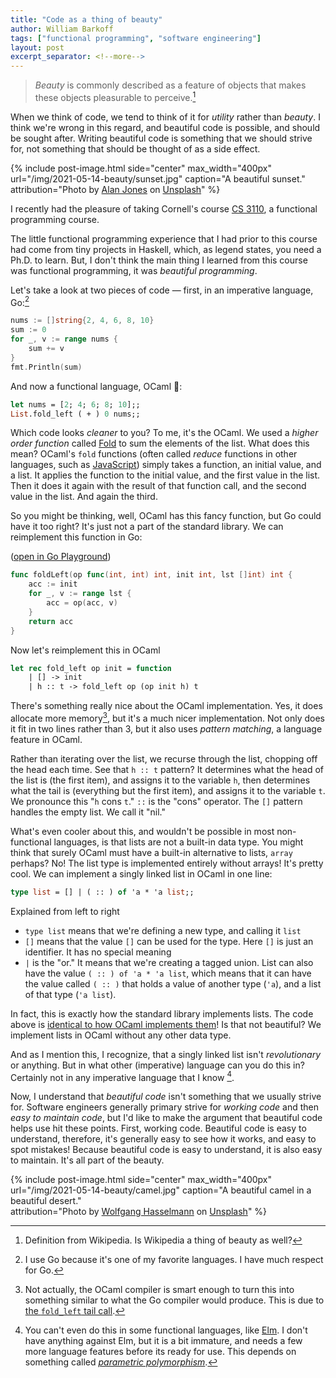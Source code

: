 ```yaml
---
title: "Code as a thing of beauty" 
author: William Barkoff
tags: ["functional programming", "software engineering"]
layout: post
excerpt_separator: <!--more-->
---
```


> _Beauty_ is commonly described as a feature of objects that makes these objects pleasurable to perceive.[^1]

[^1]: Definition from Wikipedia. Is Wikipedia a thing of beauty as well?

When we think of code, we tend to think of it for _utility_ rather than _beauty_. I think we're wrong in this regard, and beautiful code is possible, and should be sought after. Writing beautiful code is something that we should strive for, not something that should be thought of as a side effect.

<!--more-->


{%
	include post-image.html
	side="center"
	max_width="400px"
	url="/img/2021-05-14-beauty/sunset.jpg"
	caption="A beautiful sunset."
	attribution="Photo by [Alan Jones](https://unsplash.com/@alanrobertjones) on [Unsplash](https://unsplash.com)"
%}

I recently had the pleasure of taking Cornell's course [CS 3110](https://classes.cornell.edu/browse/roster/SP21/class/CS/3110), a functional programming course.

The little functional programming experience that I had prior to this course had come from tiny projects in Haskell, which, as legend states, you need a Ph.D. to learn. But, I don't think the main thing I learned from this course was functional programming, it was _beautiful programming_.

Let's take a look at two pieces of code &mdash; first, in an imperative language, Go:[^2]

[^2]: I use Go because it's one of my favorite languages. I have much respect for Go.

```go
nums := []string{2, 4, 6, 8, 10}
sum := 0
for _, v := range nums {
	sum += v
}
fmt.Println(sum)
```

And now a functional language, OCaml :camel::
```ocaml
let nums = [2; 4; 6; 8; 10];;
List.fold_left ( + ) 0 nums;;
```

Which code looks _cleaner_ to you? To me, it's the OCaml. We used a _higher order function_ called [Fold](https://en.wikipedia.org/wiki/Fold_(higher-order_function)) to sum the elements of the list. What does this mean? OCaml's `fold` functions (often called _reduce_ functions in other languages, such as [JavaScript](https://developer.mozilla.org/en-US/docs/Web/JavaScript/Reference/Global_Objects/Array/Reduce)) simply takes a function, an initial value, and a list. It applies the function to the initial value, and the first value in the list. Then it does it again with the result of that function call, and the second value in the list. And again the third.

So you might be thinking, well, OCaml has this fancy function, but Go could have it too right? It's just not a part of the standard library. We can reimplement this function in Go:

([open in Go Playground](https://play.golang.org/p/JFFbNigm56i))

```go
func foldLeft(op func(int, int) int, init int, lst []int) int {
	acc := init
	for _, v := range lst {
		acc = op(acc, v)
	}
	return acc
}
```

Now let's reimplement this in OCaml
```ocaml
let rec fold_left op init = function
	| [] -> init
	| h :: t -> fold_left op (op init h) t
```

There's something really nice about the OCaml implementation. Yes, it does allocate more memory[^4], but it's a much nicer implementation. Not only does it fit in two lines rather than 3, but it also uses _pattern matching_, a language feature in OCaml.

[^4]: Not actually, the OCaml compiler is smart enough to turn this into something similar to what the Go compiler would produce. This is due to [the `fold_left` tail call](https://en.wikipedia.org/wiki/Tail_call).

Rather than iterating over the list, we recurse through the list, chopping off the head each time. See that `h :: t` pattern? It determines what the head of the list is (the first item), and assigns it to the variable `h`, then determines what the tail is (everything but the first item), and assigns it to the variable `t`. We pronounce this "`h` cons `t`." `::` is the "cons" operator. The `[]` pattern handles the empty list. We call it "nil."

What's even cooler about this, and wouldn't be possible in most non-functional languages, is that lists are not a built-in data type. You might think that surely OCaml must have a built-in alternative to lists, `array` perhaps? No! The list type is implemented entirely without arrays! It's pretty cool. We can implement a singly linked list in OCaml in one line:

```ocaml
type list = [] | ( :: ) of 'a * 'a list;;
```

Explained from left to right
- `type list` means that we're defining a new type, and calling it `list`
- `[]` means that the value `[]` can be used for the type. Here `[]` is just an identifier. It has no special meaning
- `|` is the "or." It means that we're creating a tagged union. List can also have the value `( :: ) of 'a * 'a list`, which means that it can have the value called `( :: )` that holds a value of another type (`'a`), and a list of that type (`'a list`).

In fact, this is exactly how the standard library implements lists. The code above is [identical to how OCaml implements them](https://github.com/ocaml/ocaml/blob/4.11/stdlib/list.ml#L17)! Is that not beautiful? We implement lists in OCaml without any other data type.

And as I mention this, I recognize, that a singly linked list isn't _revolutionary_ or anything. But in what other (imperative) language can you do this in? Certainly not in any imperative language that I know [^5].

[^5]: You can't even do this in some functional languages, like [Elm](https://elm-lang.org). I don't have anything against Elm, but it is a bit immature, and needs a few more language features before its ready for use. This depends on something called [_parametric polymorphism_](https://en.wikipedia.org/wiki/Parametric_polymorphism).

Now, I understand that _beautiful code_ isn't something that we usually strive for. Software engineers generally primary strive for _working code_ and then _easy to maintain code_, but I'd like to make the argument that beautiful code helps use hit these points. First, working code. Beautiful code is easy to understand, therefore, it's generally easy to see how it works, and easy to spot mistakes! Because beautiful code is easy to understand, it is also easy to maintain. It's all part of the beauty.

{%
	include post-image.html
	side="center"
	max_width="400px"
	url="/img/2021-05-14-beauty/camel.jpg"
	caption="A beautiful camel in a beautiful desert."  
	attribution="Photo by [Wolfgang Hasselmann](https://unsplash.com/@wolfgang_hasselmann) on [Unsplash](https://unsplash.com)"
%}

<!-- Now, the Go code might be faster (even if only negligibly[^3]), but which is more beautiful? I'm inclined to say the OCaml. -->

<!-- [^3]: It's not. At least on my computer. The Go benchmark took ~7ms, while the OCaml benchmark took about 3&micro;s, when doing this with 1000000 numbers. [`benchmark_numbers.ml` (OCaml)](/img/2021-05-14-beauty/benchmark_numbers.ml), [`benchmark_numbers.go` (Go)](/img/2021-05-14-beauty/benchmark_numbers.go) -->